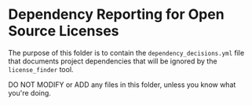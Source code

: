 Dependency Reporting for Open Source Licenses
============

The purpose of this folder is to contain the `dependency_decisions.yml` file that documents project
dependencies that will be ignored by the `license_finder` tool. 

DO NOT MODIFY or ADD any files in this folder, unless you know what you're doing.
